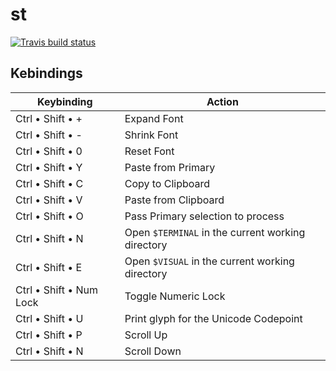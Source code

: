 # st
[![Travis build status](https://travis-ci.org/aviralg/st.svg?branch=config)](https://travis-ci.org/aviralg/st)

## Kebindings

| Keybinding              | Action                                            |
|-------------------------|---------------------------------------------------|
| Ctrl • Shift • +        | Expand Font                                       |
| Ctrl • Shift • -        | Shrink Font                                       |
| Ctrl • Shift • 0        | Reset Font                                        |
| Ctrl • Shift • Y        | Paste from Primary                                |
| Ctrl • Shift • C        | Copy to Clipboard                                 |
| Ctrl • Shift • V        | Paste from Clipboard                              |
| Ctrl • Shift • O        | Pass Primary selection to process                 |
| Ctrl • Shift • N        | Open `$TERMINAL` in the current working directory |
| Ctrl • Shift • E        | Open `$VISUAL` in the current working directory   |
| Ctrl • Shift • Num Lock | Toggle Numeric Lock                               |
| Ctrl • Shift • U        | Print glyph for the Unicode Codepoint             |
| Ctrl • Shift • P        | Scroll Up                                         |
| Ctrl • Shift • N        | Scroll Down                                       |

